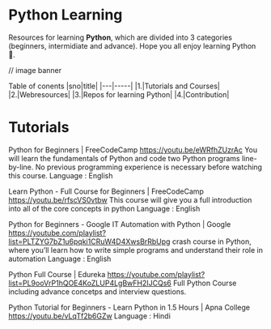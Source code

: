 # Python Learning

Resources for learning **Python**, which are divided into 3 categories (beginners, intermidiate and advance).
Hope you all enjoy learning Python 🐍.

// image banner

Table of conents
|sno|title|
|---|-----|
|1.|Tutorials and Courses|
|2.|Webresources|
|3.|Repos for learning Python|
|4.|Contribution|

# Tutorials

Python for Beginners | FreeCodeCamp
https://youtu.be/eWRfhZUzrAc
You will learn the fundamentals of Python and code two Python programs line-by-line. No previous programming experience is necessary before watching this course.
Language : English

Learn Python - Full Course for Beginners | FreeCodeCamp 
https://youtu.be/rfscVS0vtbw
This course will give you a full introduction into all of the core concepts in python
Language : English

Python for Beginners - Google IT Automation with Python | Google 
https://youtube.com/playlist?list=PLTZYG7bZ1u6pqki1CRuW4D4XwsBrRbUpg
crash course in Python, where you’ll learn how to write simple programs and understand their role in automation
Language : English

Python Full Course | Edureka
https://youtube.com/playlist?list=PL9ooVrP1hQOE4KoZLUP4LgBwFH2IJCQs6
Full Python Course including advance concetps and interview questions.

Python Tutorial for Beginners - Learn Python in 1.5 Hours | Apna College
https://youtu.be/vLqTf2b6GZw
Language : Hindi
